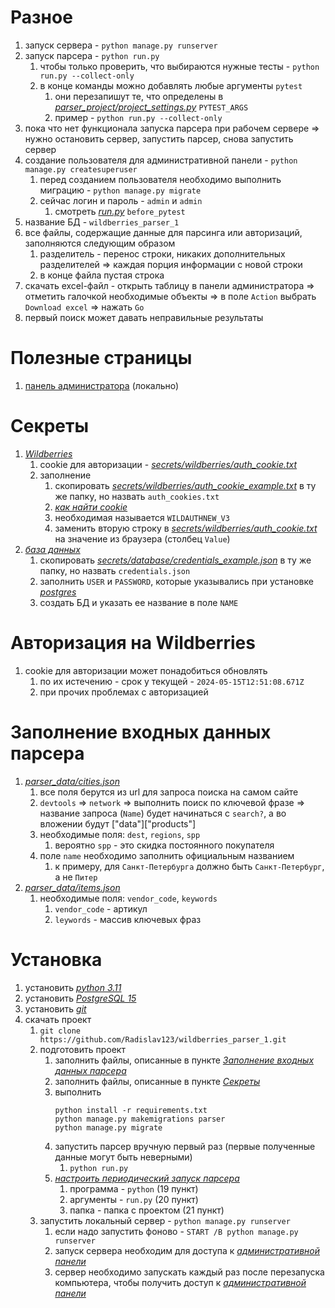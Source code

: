 # Разное

1) запуск сервера - `python manage.py runserver`
2) запуск парсера - `python run.py`
    1) чтобы только проверить, что выбираются нужные тесты - `python run.py --collect-only`
    2) в конце команды можно добавлять любые аргументы `pytest`
        1) они перезапишут те, что определены в [*parser_project/project_settings.py*](parser_project/project_settings.py) `PYTEST_ARGS`
        2) пример - `python run.py --collect-only`
3) пока что нет функционала запуска парсера при рабочем сервере => нужно остановить сервер, запустить парсер, снова запустить сервер
4) создание пользователя для административной панели - `python manage.py createsuperuser`
    1) перед созданием пользователя необходимо выполнить миграцию - `python manage.py migrate`
    2) сейчас логин и пароль - `admin` и `admin`
        1) смотреть [*run.py*](run.py) `before_pytest`
5) название БД - `wildberries_parser_1`
6) все файлы, содержащие данные для парсинга или авторизаций, заполняются следующим образом
    1) разделитель - перенос строки, никаких дополнительных разделителей => каждая порция информации с новой строки
    2) в конце файла пустая строка
7) скачать excel-файл - открыть таблицу в панели администратора => отметить галочкой необходимые объекты => в поле `Action` выбрать `Download excel` =>
   нажать `Go`
8) первый поиск может давать неправильные результаты


# Полезные страницы

1) [панель администратора](http://127.0.0.1:8000/admin/) (локально)


# Секреты

1) [*Wildberries*](https://www.wildberries.ru/)
    1) cookie для авторизации - [*secrets/wildberries/auth_cookie.txt*](secrets/wildberries/auth_cookie.txt)
    2) заполнение
        1) скопировать [*secrets/wildberries/auth_cookie_example.txt*](secrets/wildberries/auth_cookie_example.txt) в ту же папку, но назвать `auth_cookies.txt`
        2) [*как найти cookie*](https://cookie-script.com/blog/chrome-cookies)
        3) необходимая называется `WILDAUTHNEW_V3`
        4) заменить вторую строку в [*secrets/wildberries/auth_cookie.txt*](secrets/wildberries/auth_cookie.txt) на значение из браузера (столбец `Value`)
2) [*база данных*](https://www.postgresql.org/)
    1) скопировать [*secrets/database/credentials_example.json*](secrets/database/credentials_example.json) в ту же папку, но назвать `credentials.json`
    2) заполнить `USER` и `PASSWORD`, которые указывались при установке [*postgres*](https://www.postgresql.org/)
    3) создать БД и указать ее название в поле `NAME`


# Авторизация на Wildberries

1) cookie для авторизации может понадобиться обновлять
    1) по их истечению - срок у текущей - `2024-05-15T12:51:08.671Z`
    2) при прочих проблемах с авторизацией


# Заполнение входных данных парсера

1) [*parser_data/cities.json*](parser_data/cities.json)
    1) все поля берутся из url для запроса поиска на самом сайте
    2) `devtools` => `network` => выполнить поиск по ключевой фразе => название запроса (`Name`) будет начинаться с `search?`, а во вложении
       будут ["data"]["products"]
    3) необходимые поля: `dest`, `regions`, `spp`
        1) вероятно `spp` - это скидка постоянного покупателя
    4) поле `name` необходимо заполнить официальным названием
        1) к примеру, для `Санкт-Петербурга` должно быть `Санкт-Петербург`, а не `Питер`
2) [*parser_data/items.json*](parser_data/items.json)
    1) необходимые поля: `vendor_code`, `keywords`
        1) `vendor_code` - артикул
        2) `leywords` - массив ключевых фраз


# Установка

1) установить [*python 3.11*](https://www.python.org/)
2) установить [*PostgreSQL 15*](https://www.postgresql.org/)
3) установить [*git*](https://git-scm.com/downloads)
4) скачать проект
    1) `git clone https://github.com/Radislav123/wildberries_parser_1.git`
    2) подготовить проект
        1) заполнить файлы, описанные в пункте [*Заполнение входных данных парсера*](#заполнение-входных-данных-парсера)
        2) заполнить файлы, описанные в пункте [*Секреты*](#секреты)
        3) выполнить
            ```commandline
            python install -r requirements.txt
            python manage.py makemigrations parser
            python manage.py migrate
            ```
        4) запустить парсер вручную первый раз (первые полученные данные могут быть неверными)
            1) `python run.py`
        5) [*настроить периодический запуск парсера*](https://www.windowscentral.com/how-create-automated-task-using-task-scheduler-windows-10)
            1) программа - `python` (19 пункт)
            2) аргументы - `run.py` (20 пункт)
            3) папка - папка с проектом (21 пункт)
    3) запустить локальный сервер - `python manage.py runserver`
        1) если надо запустить фоново - `START /B python manage.py runserver`
        2) запуск сервера необходим для доступа к [*административной панели*](http://127.0.0.1:8000/admin/)
        3) сервер необходимо запускать каждый раз после перезапуска компьютера, чтобы получить доступ к
           [*административной панели*](http://127.0.0.1:8000/admin/)
